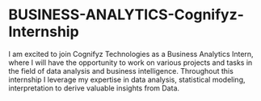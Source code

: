 # BUSINESS-ANALYTICS-Cognifyz-Internship
I am excited to join Cognifyz Technologies as a Business Analytics Intern, where I will have the opportunity to work on various projects and tasks in the field of data analysis and business intelligence. Throughout this internship I leverage my expertise in data analysis, statistical modeling, interpretation to derive valuable insights from Data.
